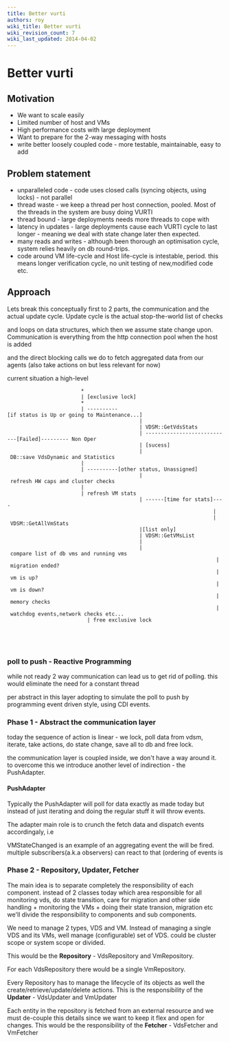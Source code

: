 ```yaml
---
title: Better vurti
authors: roy
wiki_title: Better vurti
wiki_revision_count: 7
wiki_last_updated: 2014-04-02
---
```


# Better vurti

## Motivation

*   We want to scale easily
*   Limited number of host and VMs
*   High performance costs with large deployment
*   Want to prepare for the 2-way messaging with hosts
*   write better loosely coupled code - more testable, maintainable, easy to add

## Problem statement

*   unparalleled code - code uses closed calls (syncing objects, using locks) - not parallel
*   thread waste - we keep a thread per host connection, pooled. Most of the threads in the system are busy doing VURTI
*   thread bound - large deployments needs more threads to cope with
*   latency in updates - large deployments cause each VURTI cycle to last longer - meaning we deal with state change later then expected.
*   many reads and writes - although been thorough an optimisation cycle, system relies heavily on db round-trips.
*   code around VM life-cycle and Host life-cycle is intestable, period. this means longer verification cycle, no unit testing of new,modified code etc.

## Approach

Lets break this conceptually first to 2 parts, the communication and the actual update cycle. Update cycle is the actual stop-the-world list of checks

and loops on data structures, which then we assume state change upon. Communication is everything from the http connection pool when the host is added

and the direct blocking calls we do to fetch aggregated data from our agents (also take actions on but less relevant for now)

current situation a high-level

                            *
                            | [exclusive lock]
                            * 
                            | ----------[if status is Up or going to Maintenance...]
                                               |
                                               | VDSM::GetVdsStats
                                               | ----------------------------[Failed]--------- Non Oper
                                               | [sucess]
                                               | DB::save VdsDynamic and Statistics
                            |
                            | ----------[other status, Unassigned]
                                               | refresh HW caps and cluster checks
                            |
                            | refresh VM stats
                                               | ------[time for stats]----
                                                                       |
                                                                       | VDSM::GetAllVmStats
                                               |[list only]
                                               | VDSM::GetVMsList
                                               |
                                               | compare list of db vms and running vms
                                                                        | migration ended?
                                                                        | vm is up?
                                                                        | vm is down?
                                                                        | memory checks
                                                                        | watchdog events,network checks etc...
                              | free exclusive lock
                                         
                                               
                                               
                                               

### poll to push - Reactive Programming

while not ready 2 way communication can lead us to get rid of polling. this would eliminate the need for a constant thread

per abstract in this layer adopting to simulate the poll to push by programming event driven style, using CDI events.

### Phase 1 - Abstract the communication layer

today the sequence of action is linear - we lock, poll data from vdsm, iterate, take actions, do state change, save all to db and free lock.

the communication layer is coupled inside, we don't have a way around it. to overcome this we introduce another level of indirection - the PushAdapter.

#### PushAdapter

Typically the PushAdapter will poll for data exactly as made today but instead of just iterating and doing the regular stuff it will throw events.

The adapter main role is to crunch the fetch data and dispatch events accordingaly, i.e

VMStateChanged is an example of an aggregating event the will be fired. multiple subscribers(a.k.a observers) can react to that (ordering of events is

### Phase 2 - Repository, Updater, Fetcher

The main idea is to separate completely the responsibility of each component. instead of 2 classes today which area responsible for all monitoring vds, do state transition, care for migration and other side handling + monitoring the VMs + doing their state transion, migration etc we'll divide the responsibility to components and sub components.

We need to manage 2 types, VDS and VM. Instead of managing a single VDS and its VMs, well manage (configurable) set of VDS. could be cluster scope or system scope or divided.

This would be the **Repository** - VdsRepository and VmRepository.

For each VdsRepository there would be a single VmRepository.

Every Repository has to manage the lifecycle of its objects as well the create/retrieve/update/delete actions. This is the responsibility of the **Updater** - VdsUpdater and VmUpdater

Each entity in the repository is fetched from an external resource and we must de-couple this details since we want to keep it flex and open for changes. This would be the responsibility of the **Fetcher** - VdsFetcher and VmFetcher

